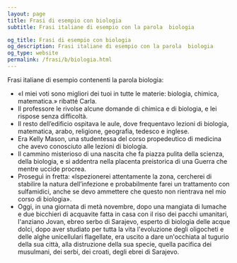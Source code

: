 ```yaml
---
layout: page
title: Frasi di esempio con biologia 
subtitle: Frasi italiane di esempio con la parola  biologia

og_title: Frasi di esempio con biologia 
og_description: Frasi italiane di esempio con la parola  biologia
og_type: website
permalink: /frasi/b/biologia.html
---
```


Frasi italiane di esempio contenenti la parola biologia:


- «I miei voti sono migliori dei tuoi in tutte le materie: biologia, chimica, matematica.» ribatté Carla.
- Il professore le rivolse alcune domande di chimica e di biologia, e lei rispose senza difficoltà.
- Il resto dell’edificio ospitava le aule, dove frequentavo lezioni di biologia, matematica, arabo, religione, geografia, tedesco e inglese.
- Era Kelly Mason, una studentessa del corso propedeutico di medicina che avevo conosciuto alle lezioni di biologia.
- Il cammino misterioso di una nascita che fa piazza pulita della scienza, della biologia, e si addentra nella placenta preistorica di una Guerra che mentre uccide procrea.
- Proseguì in fretta: «Ispezionerei attentamente la zona, cercherei di stabilire la natura dell’infezione e probabilmente farei un trattamento con sulfamidici, anche se devo ammettere che questo non rientrava nel mio corso di biologia».
- Oggi, in una giornata di metà novembre, dopo una mangiata di lumache e due bicchieri di acquavite fatta in casa con il riso dei pacchi umanitari, l'anziano Jovan, ebreo serbo di Sarajevo, esperto di biologia delle acque dolci, dopo aver studiato per tutta la vita l'evoluzione degli oligocheti e delle alghe unicellulari flagellate, era uscito a dare un'occhiata al tugurio della sua città, alla distruzione della sua specie, quella pacifica dei musulmani, dei serbi, dei croati, degli ebrei di Sarajevo.
